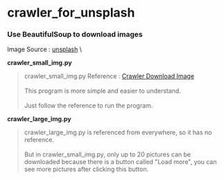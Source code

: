 # crawler_for_unsplash

### Use BeautifulSoup to download images

Image Source : [unsplash](https://unsplash.com/ "游標顯示")
\

**crawler_small_img.py**

>crawler_small_img.py Reference : [Crawler Download Image](https://github.com/mikeku1116/python-image-downloader "游標顯示")\
>\
>This program is more simple and easier to understand.\
>\
>Just follow the reference to run the program.

**crawler_large_img.py**

>crawler_large_img.py is referenced from everywhere, so it has no reference.\
>\
>But in crawler_small_img.py, only up to 20 pictures can be downloaded because there is a button called "Load more", you can see more pictures after clicking this button.
